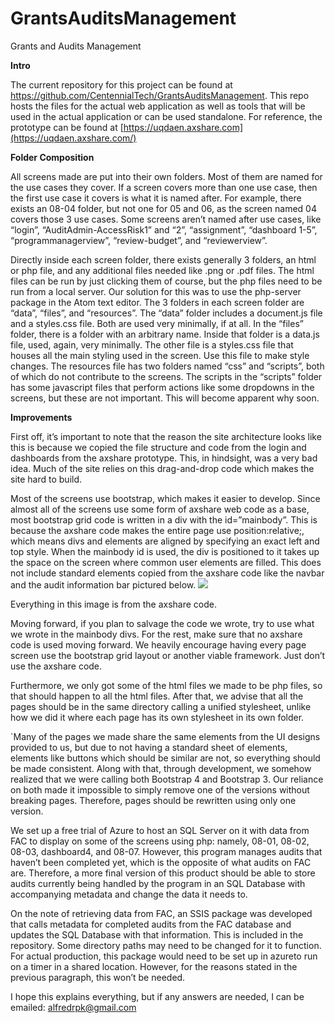 # GrantsAuditsManagement
Grants and Audits Management

**Intro**

The current repository for this project can be found at
<https://github.com/CentennialTech/GrantsAuditsManagement>. This repo
hosts the files for the actual web application as well as tools that
will be used in the actual application or can be used standalone. For
reference, the prototype can be found at
[https://uqdaen.axshare.com](https://uqdaen.axshare.com/)

**Folder Composition**

All screens made are put into their own folders. Most of them are named
for the use cases they cover. If a screen covers more than one use case,
then the first use case it covers is what it is named after. For
example, there exists an 08-04 folder, but not one for 05 and 06, as the
screen named 04 covers those 3 use cases. Some screens aren’t named
after use cases, like “login”, “AuditAdmin-AccessRisk1” and “2”,
“assignment”, “dashboard 1-5”, “programmanagerview”, “review-budget”,
and “reviewerview”.

Directly inside each screen folder, there exists generally 3 folders, an
html or php file, and any additional files needed like .png or .pdf
files. The html files can be run by just clicking them of course, but
the php files need to be run from a local server. Our solution for this
was to use the php-server package in the Atom text editor. The 3 folders
in each screen folder are “data”, “files”, and “resources”. The “data”
folder includes a document.js file and a styles.css file. Both are used
very minimally, if at all. In the “files” folder, there is a folder with
an arbitrary name. Inside that folder is a data.js file, used, again,
very minimally. The other file is a styles.css file that houses all the
main styling used in the screen. Use this file to make style changes.
The resources file has two folders named “css” and “scripts”, both of
which do not contribute to the screens. The scripts in the “scripts”
folder has some javascript files that perform actions like some
dropdowns in the screens, but these are not important. This will become
apparent why soon.

**Improvements**

First off, it’s important to note that the reason the site architecture
looks like this is because we copied the file structure and code from
the login and dashboards from the axshare prototype. This, in hindsight,
was a very bad idea. Much of the site relies on this drag-and-drop code
which makes the site hard to build.

Most of the screens use bootstrap, which makes it easier to develop.
Since almost all of the screens use some form of axshare web code as a
base, most bootstrap grid code is written in a div with the
id=”mainbody”. This is because the axshare code makes the entire
page use position:relative;, which means divs and elements are aligned
by specifying an exact left and top style. When the mainbody id is used,
the div is positioned to it takes up the space on the screen where
common user elements are filled. This does not include standard elements
copied from the axshare code like the navbar and the audit information
bar pictured below. ![](https://i.imgur.com/SMHdzfm.png)

Everything in this image is from the axshare code.

Moving forward, if you plan to salvage the code we wrote, try to use
what we wrote in the mainbody divs. For the rest, make sure that no
axshare code is used moving forward. We heavily encourage having every
page screen use the bootstrap grid layout or another viable framework.
Just don’t use the axshare code.

Furthermore, we only got some of the html files we made to be php files,
so that should happen to all the html files. After that, we advise that
all the pages should be in the same directory calling a unified
stylesheet, unlike how we did it where each page has its own stylesheet
in its own folder.

\`Many of the pages we made share the same elements from the UI designs
provided to us, but due to not having a standard sheet of elements,
elements like buttons which should be similar are not, so everything
should be made consistent. Along with that, through development, we
somehow realized that we were calling both Bootstrap 4 and Bootstrap 3.
Our reliance on both made it impossible to simply remove one of the
versions without breaking pages. Therefore, pages should be rewritten
using only one version.

We set up a free trial of Azure to host an SQL Server on it with data
from FAC to display on some of the screens using php: namely, 08-01,
08-02, 08-03, dashboard4, and 08-07. However, this program manages
audits that haven’t been completed yet, which is the opposite of what
audits on FAC are. Therefore, a more final version of this product
should be able to store audits currently being handled by the program in
an SQL Database with accompanying metadata and change the data it needs
to.

On the note of retrieving data from FAC, an SSIS package was developed
that calls metadata for completed audits from the FAC database and
updates the SQL Database with that information. This is included in the
repository. Some directory paths may need to be changed for it to
function. For actual production, this package would need to be set up in
azureto run on a timer in a shared location. However, for the reasons
stated in the previous paragraph, this won’t be needed.

I hope this explains everything, but if any answers are needed, I can be
emailed: alfredrpk@gmail.com
